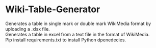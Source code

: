 # Wiki-Table-Generator

Generates a table in single mark or double mark WikiMedia format by uploading a .xlsx file. <br />
Generates a table in excel from a text file in the format of WikiMedia. <br />
Pip install requirements.txt to install Python dpenedecies. <br />
